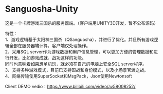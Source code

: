 # Sanguosha-Unity

这是一个卡牌游戏三国杀的服务器端。（客户端用UNITY3D开发，暂不公布源码）
  
特性：  
1、游戏逻辑基于太阳神三国杀（QSanguosha），并进行了优化。并且所有游戏逻辑全部在服务器端计算，客户端仅处理操作。  
2、采用SQL server作为游戏数据和用户信息管理，可以更加方便的管理数据和进行开发，比如游戏成就、战功这样的功能。  
   同时也意味着如果想单机玩，就必须在自己的电脑上安全SQL server程序。  
3、支持多种游戏模式，目前已支持国战和身份模式，以及小场景官渡之战。  
4、网络传输使用SuperSocket和MsgPack，Json使用Newtonsoft  
  
Client DEMO vedio：https://www.bilibili.com/video/av58008252/

